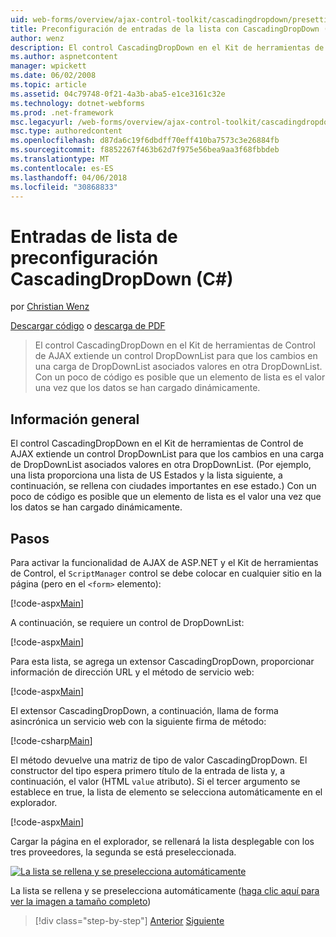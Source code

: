 ```yaml
---
uid: web-forms/overview/ajax-control-toolkit/cascadingdropdown/presetting-list-entries-with-cascadingdropdown-cs
title: Preconfiguración de entradas de la lista con CascadingDropDown (C#) | Documentos de Microsoft
author: wenz
description: El control CascadingDropDown en el Kit de herramientas de Control de AJAX extiende un control DropDownList para que los cambios en una carga de DropDownList asociados valores de anoth...
ms.author: aspnetcontent
manager: wpickett
ms.date: 06/02/2008
ms.topic: article
ms.assetid: 04c79748-0f21-4a3b-aba5-e1ce3161c32e
ms.technology: dotnet-webforms
ms.prod: .net-framework
msc.legacyurl: /web-forms/overview/ajax-control-toolkit/cascadingdropdown/presetting-list-entries-with-cascadingdropdown-cs
msc.type: authoredcontent
ms.openlocfilehash: d87da6c19f6dbdff70eff410ba7573c3e26884fb
ms.sourcegitcommit: f8852267f463b62d7f975e56bea9aa3f68fbbdeb
ms.translationtype: MT
ms.contentlocale: es-ES
ms.lasthandoff: 04/06/2018
ms.locfileid: "30868833"
---
```

<a name="presetting-list-entries-with-cascadingdropdown-c"></a>Entradas de lista de preconfiguración CascadingDropDown (C#)
====================
por [Christian Wenz](https://github.com/wenz)

[Descargar código](http://download.microsoft.com/download/9/0/7/907760b1-2c60-4f81-aeb6-ca416a573b0d/cascadingdropdown2.cs.zip) o [descarga de PDF](http://download.microsoft.com/download/2/d/c/2dc10e34-6983-41d4-9c08-f78f5387d32b/cascadingDropDown2CS.pdf)

> El control CascadingDropDown en el Kit de herramientas de Control de AJAX extiende un control DropDownList para que los cambios en una carga de DropDownList asociados valores en otra DropDownList. Con un poco de código es posible que un elemento de lista es el valor una vez que los datos se han cargado dinámicamente.


## <a name="overview"></a>Información general

El control CascadingDropDown en el Kit de herramientas de Control de AJAX extiende un control DropDownList para que los cambios en una carga de DropDownList asociados valores en otra DropDownList. (Por ejemplo, una lista proporciona una lista de US Estados y la lista siguiente, a continuación, se rellena con ciudades importantes en ese estado.) Con un poco de código es posible que un elemento de lista es el valor una vez que los datos se han cargado dinámicamente.

## <a name="steps"></a>Pasos

Para activar la funcionalidad de AJAX de ASP.NET y el Kit de herramientas de Control, el `ScriptManager` control se debe colocar en cualquier sitio en la página (pero en el `<form>` elemento):

[!code-aspx[Main](presetting-list-entries-with-cascadingdropdown-cs/samples/sample1.aspx)]

A continuación, se requiere un control de DropDownList:

[!code-aspx[Main](presetting-list-entries-with-cascadingdropdown-cs/samples/sample2.aspx)]

Para esta lista, se agrega un extensor CascadingDropDown, proporcionar información de dirección URL y el método de servicio web:

[!code-aspx[Main](presetting-list-entries-with-cascadingdropdown-cs/samples/sample3.aspx)]

El extensor CascadingDropDown, a continuación, llama de forma asincrónica un servicio web con la siguiente firma de método:

[!code-csharp[Main](presetting-list-entries-with-cascadingdropdown-cs/samples/sample4.cs)]

El método devuelve una matriz de tipo de valor CascadingDropDown. El constructor del tipo espera primero título de la entrada de lista y, a continuación, el valor (HTML `value` atributo). Si el tercer argumento se establece en true, la lista de elemento se selecciona automáticamente en el explorador.

[!code-aspx[Main](presetting-list-entries-with-cascadingdropdown-cs/samples/sample5.aspx)]

Cargar la página en el explorador, se rellenará la lista desplegable con los tres proveedores, la segunda se está preseleccionada.


[![La lista se rellena y se preselecciona automáticamente](presetting-list-entries-with-cascadingdropdown-cs/_static/image2.png)](presetting-list-entries-with-cascadingdropdown-cs/_static/image1.png)

La lista se rellena y se preselecciona automáticamente ([haga clic aquí para ver la imagen a tamaño completo](presetting-list-entries-with-cascadingdropdown-cs/_static/image3.png))

> [!div class="step-by-step"]
> [Anterior](using-cascadingdropdown-with-a-database-cs.md)
> [Siguiente](using-auto-postback-with-cascadingdropdown-cs.md)
